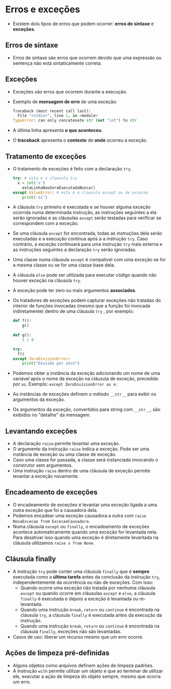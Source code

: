 # Erros e exceções

- Existem dois tipos de erros que podem ocorrer: **erros de sintaxe** e **exceções**.

## Erros de sintaxe

- Erros de sintaxe são erros que ocorrem devido que uma expressão ou sentença não está sintaticamente correta.

## Exceções

- Exceções são erros que ocorrem durante a execução.

- Exemplo de **mensagem de erro** de uma exceção:

  ```python
  Traceback (most recent call last):
    File "<stdin>", line 1, in <module>
  TypeError: can only concatenate str (not "int") to str
  ```

- A última linha apresenta **o que aconteceu**.

- O **traceback** apresenta o **contexto** de **onde** ocorreu a exceção.

## Tratamento de exceções

- O tratamento de exceções é feito com a declaração `try`.

  ```python
  try: # esta e a clausula try
  	x = int('x')
      estaLinhaNaoSeraExecutadaNunca()
  except ValueError: # esta e a clausula except ou de excecao
      print('oi')
  ```

- A cláusula `try` primeiro é executada e se houver alguma exceção ocorrida numa determinada instrução, as instruções seguintes a ela serão ignoradas e as cláusulas `except` serão testadas para verificar se correspondem com a exceção.

- Se uma cláusula `except` for encontrada, todas as instruções dela serão executadas e a execução continua após a a instrução `try`. Caso contrário, a exceção continuará para uma instrução `try` mais externa e as instruções seguintes a declaração `try` serão ignoradas.

- Uma classe numa cláusula `except` é compatível com uma exceção se for a mesma classe ou se for uma classe base dela.

- A cláusula `else` pode ser utilizada para executar código quando não houver exceção na cláusula `try`.

- A exceção pode ter zero ou mais argumentos **associados**.

- Os tratadores de exceções podem capturar exceções não tratadas do interior de funções invocadas (mesmo que a função foi invocada indiretamente) dentro de uma cláusula `try` , por exemplo:

  ```python
  def f():
      g()
      
  def g():
      1 / 0
  
  try:
  	f()
  except ZeroDivisionError:
      print("Divisão por zero")
  ```

- Podemos obter a instância da exceção adicionando um nome de uma variável após o nome da exceção na cláusula de exceção, precedido por `as`. Exemplo: `except ZeroDivisionError as e:`

- As instâncias de exceções definem o método `__str__` para exibir os argumentos da exceção.

- Os argumentos da exceção, convertidos para string com `__str__`, são exibidos no "detalhe" da mensagem.

## Levantando exceções

- A declaração `raise` permite levantar uma exceção.
- O argumento da instrução `raise` indica a exceção. Pode ser uma instância de exceção ou uma classe de exceção.
- Caso uma classe for passada, a classe será instanciada invocando o construtor sem argumentos.
- Uma instrução `raise` dentro de uma cláusula de exceção permite levantar a exceção novamente.

## Encadeamento de exceções

- O encadeamento de exceções é levantar uma exceção ligada a uma outra exceção que foi a causadora dela.
- Podemos encadear uma exceção causadora a outra com `raise NovaExcecao from ExcecaoCausadora`.
- Numa cláusula `except` ou `finally`, o encadeamento de exceções acontece automaticamente quando uma exceção for levantada nela. Para desativar isso quando uma exceção é diretamente levantada na cláusula utilizamos `raise x from None`.

## Cláusula finally

- A instrução `try` pode conter uma cláusula `finally` que é **sempre** executada como a **última tarefa** antes da conclusão da instrução `try`, independentemente da ocorrência ou não de exceções. Com isso:
  - Quando ocorre uma exceção não tratada por nenhuma cláusula `except` ou quando ocorre em cláusulas `except` e `else`, a cláusula `finally` é executada e depois a exceção é levantada ou re-levantada.
  - Quando uma instrução `break`, `return` ou `continue` é encontrada na cláusula `try`, a cláusula `finally` é executada antes da execução da instrução.
  - Quando uma instrução `break`, `return` ou `continue` é encontrada na cláusula `finally`, exceções não são levantadas.
- Casos de uso: liberar um recurso mesmo que um erro ocorre.

## Ações de limpeza pré-definidas

- Alguns objetos como arquivos definem ações de limpeza padrões.
- A instrução `with` permite utilizar um objeto e que ao terminar de utilizar ele, executar a ação de limpeza do objeto sempre, mesmo que ocorra um erro.

